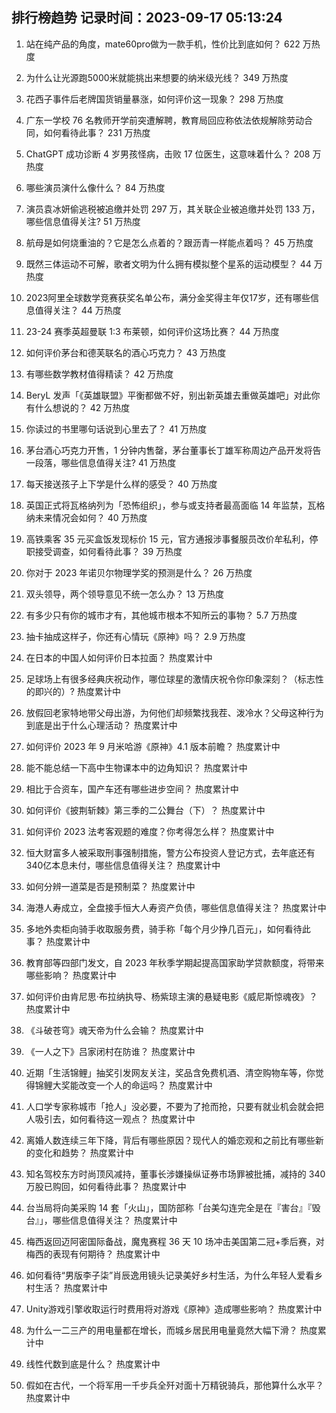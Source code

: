 
## 排行榜趋势 记录时间：2023-09-17 05:13:24
  
  1. 站在纯产品的角度，mate60pro做为一款手机，性价比到底如何？ 622 万热度
    
  2. 为什么让光源跑5000米就能挑出来想要的纳米级光线？ 349 万热度
    
  3. 花西子事件后老牌国货销量暴涨，如何评价这一现象？ 298 万热度
    
  4. 广东一学校 76 名教师开学前突遭解聘，教育局回应称依法依规解除劳动合同，如何看待此事？ 231 万热度
    
  5. ChatGPT 成功诊断 4 岁男孩怪病，击败 17 位医生，这意味着什么？ 208 万热度
    
  6. 哪些演员演什么像什么？ 84 万热度
    
  7. 演员袁冰妍偷逃税被追缴并处罚 297 万，其关联企业被追缴并处罚 133 万，哪些信息值得关注? 51 万热度
    
  8. 航母是如何烧重油的？它是怎么点着的？跟沥青一样能点着吗？ 45 万热度
    
  9. 既然三体运动不可解，歌者文明为什么拥有模拟整个星系的运动模型？ 44 万热度
    
  10. 2023阿里全球数学竞赛获奖名单公布，满分金奖得主年仅17岁，还有哪些信息值得关注？ 44 万热度
    
  11. 23-24 赛季英超曼联 1:3 布莱顿，如何评价这场比赛？ 44 万热度
    
  12. 如何评价茅台和德芙联名的酒心巧克力？ 43 万热度
    
  13. 有哪些数学教材值得精读？ 42 万热度
    
  14. BeryL 发声「《英雄联盟》平衡都做不好，别出新英雄去重做英雄吧」对此你有什么想说的？ 42 万热度
    
  15. 你读过的书里哪句话说到心里去了？ 41 万热度
    
  16. 茅台酒心巧克力开售，1 分钟内售罄，茅台董事长丁雄军称周边产品开发将告一段落，哪些信息值得关注? 41 万热度
    
  17. 每天接送孩子上下学是什么样的感受？ 40 万热度
    
  18. 英国正式将瓦格纳列为「恐怖组织」，参与或支持者最高面临 14 年监禁，瓦格纳未来情况会如何？ 40 万热度
    
  19. 高铁乘客 35 元买盒饭发现标价 15 元，官方通报涉事餐服员改价牟私利，停职接受调查，如何看待此事？ 39 万热度
    
  20. 你对于 2023 年诺贝尔物理学奖的预测是什么？ 26 万热度
    
  21. 双头领导，两个领导意见不统一怎么办？ 13 万热度
    
  22. 有多少只有你的城市才有，其他城市根本不知所云的事物？ 5.7 万热度
    
  23. 抽卡抽成这样子，你还有心情玩《原神》吗？ 2.9 万热度
    
  24. 在日本的中国人如何评价日本拉面？ 热度累计中
    
  25. 足球场上有很多经典庆祝动作，哪位球星的激情庆祝令你印象深刻？（标志性的即兴的）? 热度累计中
    
  26. 放假回老家特地带父母出游，为何他们却频繁找我茬、泼冷水？父母这种行为到底是出于什么心理活动？ 热度累计中
    
  27. 如何评价 2023 年 9 月米哈游《原神》4.1 版本前瞻？ 热度累计中
    
  28. 能不能总结一下高中生物课本中的边角知识？ 热度累计中
    
  29. 相比于合资车，国产车还有哪些进步空间？ 热度累计中
    
  30. 如何评价《披荆斩棘》第三季的二公舞台（下）？ 热度累计中
    
  31. 如何评价 2023 法考客观题的难度？你考得怎么样？ 热度累计中
    
  32. 恒大财富多人被采取刑事强制措施，警方公布投资人登记方式，去年底还有340亿本息未付，哪些信息值得关注？ 热度累计中
    
  33. 如何分辨一道菜是否是预制菜？ 热度累计中
    
  34. 海港人寿成立，全盘接手恒大人寿资产负债，哪些信息值得关注？ 热度累计中
    
  35. 多地外卖柜向骑手收取服务费，骑手称「每个月少挣几百元」，如何看待此事？ 热度累计中
    
  36. 教育部等四部门发文，自 2023 年秋季学期起提高国家助学贷款额度，将带来哪些影响？ 热度累计中
    
  37. 如何评价由肯尼思·布拉纳执导、杨紫琼主演的悬疑电影《威尼斯惊魂夜》？ 热度累计中
    
  38. 《斗破苍穹》魂天帝为什么会输？ 热度累计中
    
  39. 《一人之下》吕家闭村在防谁？ 热度累计中
    
  40. 近期「生活锦鲤」抽奖引发网友关注，奖品含免费机酒、清空购物车等，你觉得锦鲤大奖能改变一个人的命运吗？ 热度累计中
    
  41. 人口学专家称城市「抢人」没必要，不要为了抢而抢，只要有就业机会就会把人吸引去，如何看待这一观点？ 热度累计中
    
  42. 离婚人数连续三年下降，背后有哪些原因？现代人的婚恋观和之前比有哪些新的变化和趋势？ 热度累计中
    
  43. 知名驾校东方时尚顶风减持，董事长涉嫌操纵证券市场罪被批捕，减持的 340 万股已购回，如何看待此事？ 热度累计中
    
  44. 台当局将向美采购 14 套「火山」，国防部称「台美勾连完全是在『害台』『毁台』」，哪些信息值得关注？ 热度累计中
    
  45. 梅西返回迈阿密国际备战，魔鬼赛程 36 天 10 场冲击美国第二冠+季后赛，对梅西的表现有何期待？ 热度累计中
    
  46. 如何看待“男版李子柒”肖辰逸用镜头记录美好乡村生活，为什么年轻人爱看乡村生活？ 热度累计中
    
  47. Unity游戏引擎收取运行时费用将对游戏《原神》造成哪些影响？ 热度累计中
    
  48. 为什么一二三产的用电量都在增长，而城乡居民用电量竟然大幅下滑？ 热度累计中
    
  49. 线性代数到底是什么？ 热度累计中
    
  50. 假如在古代，一个将军用一千步兵全歼对面十万精锐骑兵，那他算什么水平？ 热度累计中
    